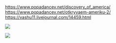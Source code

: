 https://www.popadancev.net/discovery_of_america/
https://www.popadancev.net/otkryvaem-ameriku-2/
https://vashu11.livejournal.com/14459.html

![](https://dl.dropboxusercontent.com/s/obat5h7ctesxkjl/joined.png)

![](https://dl.dropboxusercontent.com/s/f3mud5n3zz8av7d/2016_sep_processed.jpg)
